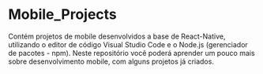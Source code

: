 # Mobile_Projects
Contém projetos de mobile desenvolvidos a base de React-Native, utilizando o editor de código Visual Studio Code e o Node.js (gerenciador de pacotes - npm). Neste repositório você poderá aprender um pouco mais sobre desenvolvimento mobile, com alguns projetos já criados.
